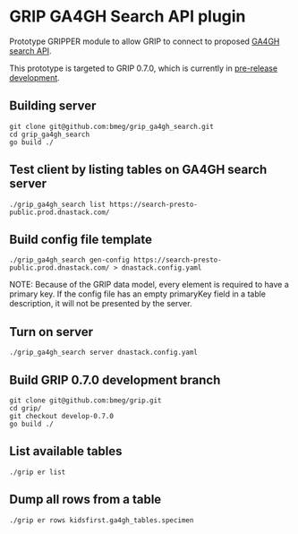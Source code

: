 
# GRIP GA4GH Search API plugin

Prototype GRIPPER module to allow GRIP to connect to proposed 
[GA4GH search API](https://github.com/ga4gh-discovery/ga4gh-search). 

This prototype is targeted to GRIP 0.7.0, which is currently in 
[pre-release development](https://github.com/bmeg/grip/tree/develop-0.7.0). 


## Building server
```
git clone git@github.com:bmeg/grip_ga4gh_search.git
cd grip_ga4gh_search
go build ./
```

## Test client by listing tables on GA4GH search server
```
./grip_ga4gh_search list https://search-presto-public.prod.dnastack.com/
```

## Build config file template
```
./grip_ga4gh_search gen-config https://search-presto-public.prod.dnastack.com/ > dnastack.config.yaml
```

NOTE: Because of the GRIP data model, every element is required to have a primary key. If 
the config file has an empty primaryKey field in a table description, it will not 
be presented by the server. 

## Turn on server
```
./grip_ga4gh_search server dnastack.config.yaml
```

## Build GRIP 0.7.0 development branch
```
git clone git@github.com:bmeg/grip.git
cd grip/
git checkout develop-0.7.0
go build ./
```

## List available tables
```
./grip er list
```

## Dump all rows from a table
```
./grip er rows kidsfirst.ga4gh_tables.specimen
```
